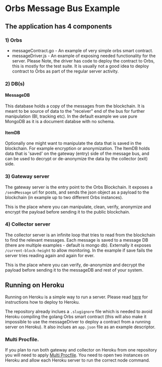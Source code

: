 # Orbs Message Bus Example

## The application has 4 components

### 1) Orbs
* messageContract.go - An example of very simple orbs smart contract. 
* messageDriver.js - An example of exposing needed functionality for the server. Please Note, the driver has 
code to deploy the contract to Orbs, this is mostly for the test suite. It is usually not a good idea to deploy
contract to Orbs as part of the regular server activity.

### 2) DB(s)

#### MessageDB
This database holds a copy of the messages from the blockchain. It is meant to be source of data to 
the "receiver" end of the bus for further manipulation (BI, tracking etc). In the default example we
use pure MongoDB as it is a document databse with no schema.

#### ItemDB
Optionally one might want to manipulate the data that is saved in the blockchain. For example encryption or anonymization.
The ItemDB holds data that is 'saved' on the gateway (entry) side of the message bus, and can be used to decrypt or 
de-anonymize the data by the collector (exit) side.

### 3) Gateway server
The gateway server is the entry point to the Orbs Blockchain. It exposes a ```/sendMessage``` url for posts, 
and sends the json object as a payload to the blockchain (in example up to two different Orbs instances). 

This is the place where you can manipulate, clean, verify, anonymize and encrypt the payload before
sending it to the public blockchain.

### 4) Collector server
The collector server is an infinite loop that tries to read from the blockchain to find the relevant
messages. Each message is saved to a message DB (there are multiple examples - default is mongo db).
Externally it exposes ```/current-block-height``` to allow monitoring. In the example if save fails the 
server tries reading again and again for ever.

This is the place where you can verify, de-anonymize and decrypt the payload before
sending it to the messageDB and rest of your system.

## Running on Heroku 
Running on Heroku is a simple way to run a server. Please read [here](https://devcenter.heroku.com/articles/git)
for instructions how to deploy to Heroku.
 
The repository already inclues a ```.slugignore``` file which is needed to avoid Heroku 
compiling the golang Orbs smart contract (this will also make it impossible to use the 
messageDriver to deploy a contract from a running server on Heroku). It also inclues an 
```app.json``` file as an example descriptor.

### Multi Procfile.
If you plan to run both gateway and collector on Heroku from one repository you will need to apply [Multi Procfile](https://elements.heroku.com/buildpacks/heroku/heroku-buildpack-multi-procfile).
You need to open two instances on Heroku and allow each Heroku server to run the correct node command.
